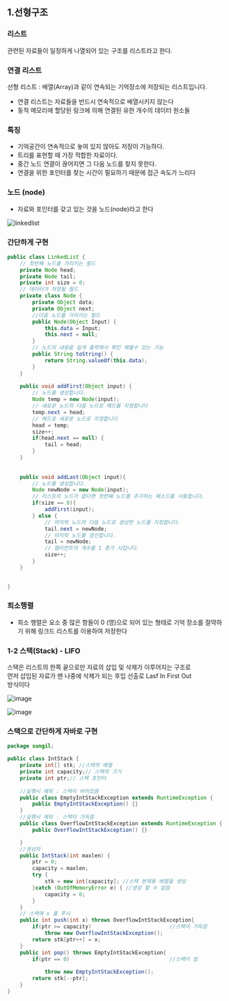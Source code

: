 <h2> 1.선형구조</h3>

<h3>리스트</h3>

관련된 자료들이 일정하게 나열되어 있는 구조를 리스트라고 한다.

<h3>연결 리스트</h3>

선형 리스트 : 배열(Array)과 같이 연속되는 기억장소에 저장되는 리스트입니다.
* 연결 리스트는 자료들을 반드시 연속적으로 배열시키지 않는다
* 동적 메모리에 할당된 링크에 의해 연결된 유한 개수의 데이터 원소들

<h3> 특징 </h3>

* 기억공간이 연속적으로 놓여 있지 않아도 저장이 가능하다.
* 트리를 표현할 때 가장 적합한 자료이다.
* 중간 노드 연결이 끊어지면 그 다음 노드를 찾지 못한다.
* 연결을 위한 포인터를 찾는 시간이 필요하기 때문에 접근 속도가 느리다

<h3> 노드 (node) </h3>
 
 * 자료와 포인터를 갖고 있는 것을 노드(node)라고 한다

![linkedlist](https://user-images.githubusercontent.com/106642094/226498770-92d8e0cc-d5b6-4dd7-8319-ff85ee056b23.png)

<h3>간단하게 구현</h3>

```java
public class LinkedList {
	// 첫번째 노드를 가리키는 필드
	private Node head;
	private Node tail;
	private int size = 0;
	// 데이터가 저정될 필드
	private class Node {
		private Object data;
		private Object next;
		//다음 노드를 가리키는 필드
		public Node(Object Input) {
			this.data = Input;
			this.next = null;
		}
		// 노드의 내용을 쉽게 출력해서 확인 해볼수 있는 기능
		public String toString() {
			return String.valueOf(this.data);
		}
	}
	
	public void addFirst(Object input) {
		// 노드를 생성합니다.
		Node temp = new Node(input);
		// 새로운 노드의 다음 노드로 헤드를 지정합니다
		temp.next = head;
		// 헤드로 새로운 노드로 지정합니다
		head = temp;
		size++;
		if(head.next == null) {
			tail = head;
		}
	}
	
	
    public void addLast(Object input){
        // 노드를 생성합니다.
        Node newNode = new Node(input);
        // 리스트의 노드가 없다면 첫번째 노드를 추가하는 메소드를 사용합니다.
        if(size == 0){
            addFirst(input);
        } else {
            // 마지막 노드의 다음 노드로 생성한 노드를 지정합니다.
            tail.next = newNode;
            // 마지막 노드를 갱신합니다.
            tail = newNode;
            // 엘리먼트의 개수를 1 증가 시킵니다.
            size++;
        }
    }
	

}
```

<h3> 희소행렬 </h3>

* 희소 행렬은 요소 중 많은 항들이 0 (영)으로 되어 있는 형태로 기억 장소를 절약하기
위해 링크드 리스트를 이용하여 저장한다

<h3> 1-2 스택(Stack) - LIFO</h3>
<p>스택은 리스트의 한쪽 끝으로만 자료의 삽입 및 삭제가 이루어지는 구조로 </br>먼저  삽입된 자료가 맨 나중에 삭제가 되는 후입 선출로 Lasf In First Out</br>방식이다</p>

![image](https://user-images.githubusercontent.com/106642094/226506986-7e7c316a-1fa0-46df-be3c-b856901e84eb.png)

![image](https://user-images.githubusercontent.com/106642094/226507009-41341911-103c-4511-b868-1bede771e987.png)

<h3>스택으로 간단하게 자바로 구현</h3>

```java
package sungil;

public class IntStack {
	private int[] stk; //스택의 배열
	private int capacity;// 스택의 크기
	private int ptr;// 스택 포인터
	
	//실행시 예외 : 스택이 비어있음
	public class EmptyIntStackException extends RuntimeException {
		public EmptyIntStackException() {}
	}
	//실행시 예외 : 스택이 가득참
	public class OverflowIntStackException extends RuntimeException {
		public OverflowIntStackException() {}

	}
	//생성자
	public IntStack(int maxlen) {
		ptr = 0;
		capacity = maxlen;
		try {
			stk = new int[capacity]; //스택 본체용 배열을 생성
		}catch (OutOfMemoryError e) { //생성 할 수 없음
			capacity = 0;
		}
	}
	// 스택에 x 를 푸시
	public int push(int x) throws OverflowIntStackException{
		if(ptr >= capacity)							//스택이 가득참
			throw new OverflowIntStackException();
		return stk[ptr++] = x;
	}
	public int pop() throws EmptyIntStackException{
		if(ptr == 0)								//스택이 빔	
			
			throw new EmptyIntStackException();
		return stk[--ptr];
	}
}

```

















